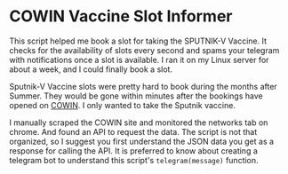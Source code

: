 # COWIN Vaccine Slot Informer

This script helped me book a slot for taking the SPUTNIK-V Vaccine. It checks for the availability of slots every second and spams your telegram with notifications once a slot is available. I ran it on my Linux server for about a week, and I could finally book a slot.

Sputnik-V Vaccine slots were pretty hard to book during the months after Summer. They would be gone within minutes after the bookings have opened on [COWIN](https://www.cowin.gov.in/). I only wanted to take the Sputnik vaccine.

I manually scraped the COWIN site and monitored the networks tab on chrome. And found an API to request the data. The script is not that organized, so I suggest you first understand the JSON data you get as a response for calling the API. It is preferred to know about creating a telegram bot to understand this script's `telegram(message)` function.
